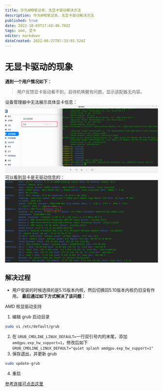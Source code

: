 ```yaml
---
title: 华为AMD笔记本，无显卡驱动解决方法
description: 华为AMD笔记本，无显卡驱动解决方法
published: true
date: 2022-10-03T17:43:49.792Z
tags: amd, 显卡
editor: markdown
dateCreated: 2022-06-27T07:33:03.524Z
---
```


# 无显卡驱动的现象
**遇到一个用户情况如下：**
> 用户反馈显卡驱动看不到，且待机唤醒有问题，显示适配器无内容。


设备管理器中无法展示具体显卡信息：
![设备管理器无显卡信息.png](/图片存储/设备管理器无显卡信息.png)
可以看到显卡是无驱动信息的：
![无驱动.png](/图片存储/无驱动.png)
## 解决过程
- 用户安装的时候选择的是5.15版本内核，然后切换回5.10版本内核仍旧没有作用。
**最后通过如下方式解决了该问题：**

AMD 核显驱动支持
1. 编辑 grub 启动目录
```bash
sudo vi /etc/default/grub
```
2. 在 ```GRUB_CMDLINE_LINUX_DEFAULT=```一行双引号内的末尾，添加 ```amdgpu.exp_hw_support=1```，修改后如下
```GRUB_CMDLINE_LINUX_DEFAULT="quiet splash amdgpu.exp_hw_support=1"```
3. 保存退出，并更新 grub
```bash
sudo update-grub
```
4. 重启

[参考连接可点击这里](https://blog.csdn.net/tankpanv/article/details/119337770)